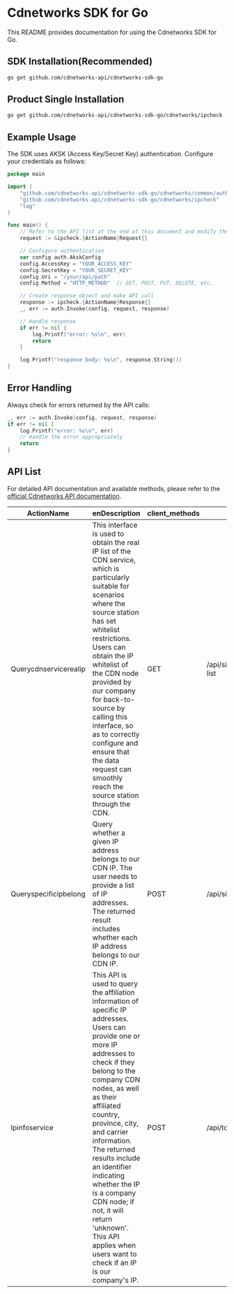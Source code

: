 # Cdnetworks SDK for Go

This README provides documentation for using the Cdnetworks SDK for Go.

## SDK Installation(Recommended)

```bash
go get github.com/cdnetworks-api/cdnetworks-sdk-go
```

## Product Single Installation

```bash
go get github.com/cdnetworks-api/cdnetworks-sdk-go/cdnetworks/ipcheck
```

## Example Usage

The SDK uses AKSK (Access Key/Secret Key) authentication. Configure your credentials as follows:

```go
package main

import (
    "github.com/cdnetworks-api/cdnetworks-sdk-go/cdnetworks/common/auth"
    "github.com/cdnetworks-api/cdnetworks-sdk-go/cdnetworks/ipcheck"
    "log"
)

func main() {
	// Refer to the API list at the end of this document and modify the corresponding {ActionName}, Method, and Uri
    request := &ipcheck.{ActionName}Request{}

    // Configure authentication
    var config auth.AkskConfig
    config.AccessKey = "YOUR_ACCESS_KEY"
    config.SecretKey = "YOUR_SECRET_KEY"
    config.Uri = "/your/api/path"
    config.Method = "HTTP_METHOD"  // GET, POST, PUT, DELETE, etc.

    // Create response object and make API call
    response := ipcheck.{ActionName}Response{}
    _, err := auth.Invoke(config, request, response)

    // Handle response
    if err != nil {
        log.Printf("error: %s\n", err)
        return
    }

    log.Printf("response body: %s\n", response.String())
}
```

## Error Handling

Always check for errors returned by the API calls:

```go
_, err := auth.Invoke(config, request, response)
if err != nil {
    log.Printf("error: %s\n", err)
    // Handle the error appropriately
    return
}
```

## API List
For detailed API documentation and available methods, please refer to the [official Cdnetworks API documentation](https://docs.cdnetworks.com/en/cdn/apidocs).

| ActionName | enDescription | client_methods | uri |
| --- | --- | --- | --- |
| Querycdnservicerealip | This interface is used to obtain the real IP list of the CDN service, which is particularly suitable for scenarios where the source station has set whitelist restrictions. Users can obtain the IP whitelist of the CDN node provided by our company for back-to-source by calling this interface, so as to correctly configure and ensure that the data request can smoothly reach the source station through the CDN. | GET | /api/si/report/whiteip-list |
| Queryspecificipbelong | Query whether a given IP address belongs to our CDN IP. The user needs to provide a list of IP addresses. The returned result includes whether each IP address belongs to our CDN IP. | POST | /api/si/tools/ipCheck |
| Ipinfoservice | This API is used to query the affiliation information of specific IP addresses. Users can provide one or more IP addresses to check if they belong to the company CDN nodes, as well as their affiliated country, province, city, and carrier information. The returned results include an identifier indicating whether the IP is a company CDN node; if not, it will return 'unknown'. This API applies when users want to check if an IP is our company's IP. | POST | /api/tools/ip-info |